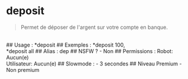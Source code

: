 # deposit

> Permet de déposer de l'argent sur votre compte en banque.

<br>
## Usage :
*deposit <quantité>
## Exemples :
*deposit 100,
<br>*deposit all
## Alias :
dep
## NSFW ?
- Non
## Permissions :
Robot: Aucun(e)
<br>
Utilisateur: Aucun(e)
## Slowmode :
- 3 secondes
## Niveau Premium
- Non premium